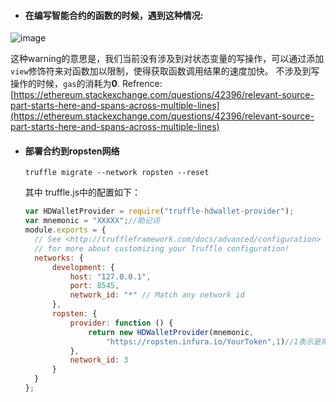 - #### 在编写智能合约的函数的时候，遇到这种情况:
![image](https://user-images.githubusercontent.com/7269690/42027307-f9c05c10-7afb-11e8-9d01-980ad6ef3f3d.png)
  
这种warning的意思是，我们当前没有涉及到对状态变量的写操作，可以通过添加`view`修饰符来对函数加以限制，使得获取函数调用结果的速度加快。
不涉及到写操作的时候，`gas`的消耗为**0**. 
Refrence: [https://ethereum.stackexchange.com/questions/42396/relevant-source-part-starts-here-and-spans-across-multiple-lines](https://ethereum.stackexchange.com/questions/42396/relevant-source-part-starts-here-and-spans-across-multiple-lines)

- #### 部署合约到ropsten网络

      truffle migrate --network ropsten --reset 
  其中 truffle.js中的配置如下：
  ```javascript
  var HDWalletProvider = require("truffle-hdwallet-provider");
  var mnemonic = "XXXXX";//助记词
  module.exports = {
    // See <http://truffleframework.com/docs/advanced/configuration>
    // for more about customizing your Truffle configuration!
    networks: {
        development: {
            host: "127.0.0.1",
            port: 8545,
            network_id: "*" // Match any network id
        },
        ropsten: {
            provider: function () {
                return new HDWalletProvider(mnemonic,
                    "https://ropsten.infura.io/YourToken",1)//1表示是用第二个账户
            },
            network_id: 3
        }
    }
  };

  
  ```
